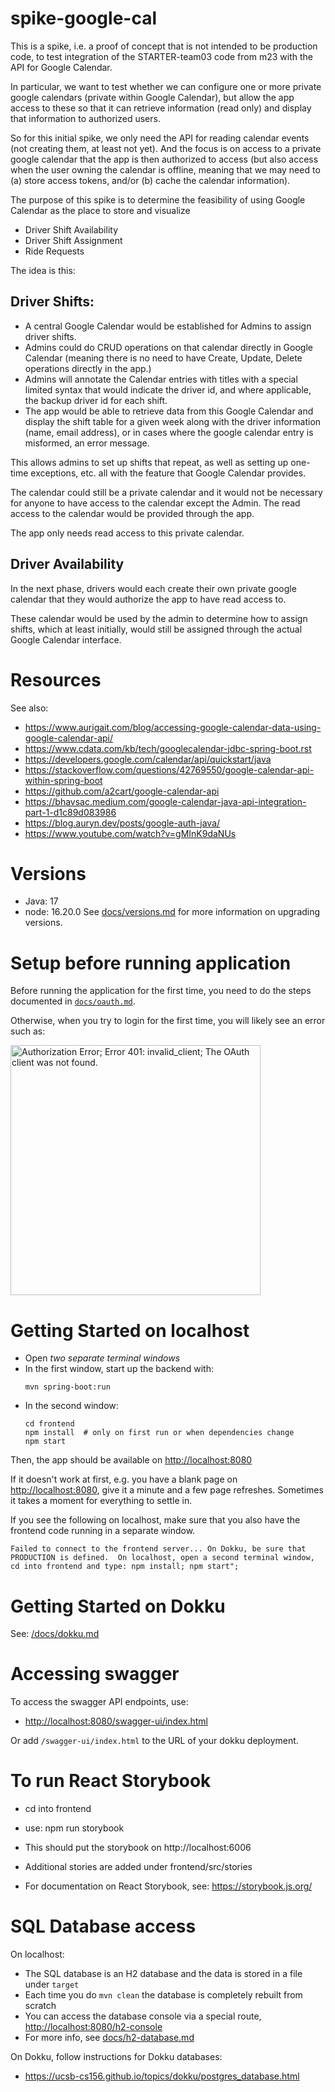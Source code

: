# spike-google-cal

This is a spike, i.e. a proof of concept that is not intended to be production code, to test integration of the STARTER-team03 code from
m23 with the API for Google Calendar.


In particular, we want to test whether we can configure one or more private google calendars (private within Google Calendar), but allow the app access to these so that it can retrieve information (read only) and display that information to authorized users.

So for this initial spike, we only need the API for reading calendar events (not creating them, at least not yet).  And the focus is on access to a private google calendar that the app is then authorized to access (but also access when the user owning the calendar is offline, meaning that we may need to (a) store access tokens, and/or (b) cache the calendar information).

The purpose of this spike is to determine the feasibility of using
Google Calendar as the place to store and visualize
* Driver Shift Availability
* Driver Shift Assignment
* Ride Requests

The idea is this:

## Driver Shifts:

* A central Google Calendar would be established for Admins to assign driver shifts.  
* Admins could do CRUD operations on that calendar directly in Google Calendar (meaning there is no need to have Create, Update, Delete operations directly in the app.) 
* Admins will annotate the Calendar entries with titles with a special limited syntax that would indicate the driver id, and where applicable, the backup driver id for each shift.
* The app would be able to retrieve data from this Google Calendar and display the shift table for a given week along with the driver information (name, email address), or in cases where the google calendar entry is misformed, an error message.

This allows admins to set up shifts that repeat, as well as setting up one-time exceptions, etc. all with the feature that Google Calendar provides.

The calendar could still be a private calendar and it would not be necessary for anyone to have access to the calendar except the Admin.  The read access to the calendar would be provided through the app.

The app only needs read access to this private calendar.

## Driver Availability

In the next phase, drivers would each create their own private google calendar that they would authorize the app to have read access to.

These calendar would be used by the admin to determine how to assign shifts, which at least initially, would still be assigned through the actual Google Calendar interface.

# Resources

See also: 
* <https://www.aurigait.com/blog/accessing-google-calendar-data-using-google-calendar-api/>
* <https://www.cdata.com/kb/tech/googlecalendar-jdbc-spring-boot.rst>
* <https://developers.google.com/calendar/api/quickstart/java>
* <https://stackoverflow.com/questions/42769550/google-calendar-api-within-spring-boot>
* <https://github.com/a2cart/google-calendar-api>
* <https://bhavsac.medium.com/google-calendar-java-api-integration-part-1-d1c89d083986>
* <https://blog.auryn.dev/posts/google-auth-java/>
* <https://www.youtube.com/watch?v=gMInK9daNUs>


# Versions
* Java: 17
* node: 16.20.0
See [docs/versions.md](docs/versions.md) for more information on upgrading versions.


# Setup before running application

Before running the application for the first time,
you need to do the steps documented in [`docs/oauth.md`](docs/oauth.md).

Otherwise, when you try to login for the first time, you 
will likely see an error such as:

<img src="https://user-images.githubusercontent.com/1119017/149858436-c9baa238-a4f7-4c52-b995-0ed8bee97487.png" alt="Authorization Error; Error 401: invalid_client; The OAuth client was not found." width="400"/>

# Getting Started on localhost

* Open *two separate terminal windows*  
* In the first window, start up the backend with:
  ``` 
  mvn spring-boot:run
  ```
* In the second window:
  ```
  cd frontend
  npm install  # only on first run or when dependencies change
  npm start
  ```

Then, the app should be available on <http://localhost:8080>

If it doesn't work at first, e.g. you have a blank page on  <http://localhost:8080>, give it a minute and a few page refreshes.  Sometimes it takes a moment for everything to settle in.

If you see the following on localhost, make sure that you also have the frontend code running in a separate window.

```
Failed to connect to the frontend server... On Dokku, be sure that PRODUCTION is defined.  On localhost, open a second terminal window, cd into frontend and type: npm install; npm start";
```

# Getting Started on Dokku

See: [/docs/dokku.md](/docs/dokku.md)

# Accessing swagger

To access the swagger API endpoints, use:

* <http://localhost:8080/swagger-ui/index.html>

Or add `/swagger-ui/index.html` to the URL of your dokku deployment.

# To run React Storybook

* cd into frontend
* use: npm run storybook
* This should put the storybook on http://localhost:6006
* Additional stories are added under frontend/src/stories

* For documentation on React Storybook, see: https://storybook.js.org/

# SQL Database access

On localhost:
* The SQL database is an H2 database and the data is stored in a file under `target`
* Each time you do `mvn clean` the database is completely rebuilt from scratch
* You can access the database console via a special route, <http://localhost:8080/h2-console>
* For more info, see [docs/h2-database.md](/docs/h2-database.md)

On Dokku, follow instructions for Dokku databases:
* <https://ucsb-cs156.github.io/topics/dokku/postgres_database.html>
